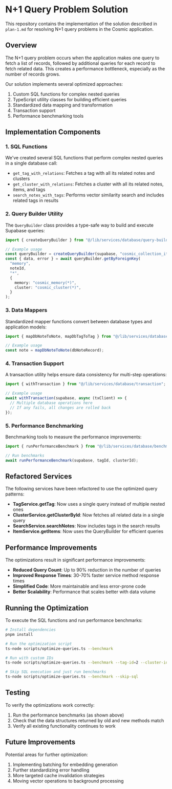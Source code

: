 # N+1 Query Problem Solution

This repository contains the implementation of the solution described in `plan-1.md` for resolving N+1 query problems in the Cosmic application.

## Overview

The N+1 query problem occurs when the application makes one query to fetch a list of records, followed by additional queries for each record to fetch related data. This creates a performance bottleneck, especially as the number of records grows.

Our solution implements several optimized approaches:

1. Custom SQL functions for complex nested queries
2. TypeScript utility classes for building efficient queries
3. Standardized data mapping and transformation
4. Transaction support
5. Performance benchmarking tools

## Implementation Components

### 1. SQL Functions

We've created several SQL functions that perform complex nested queries in a single database call:

- `get_tag_with_relations`: Fetches a tag with all its related notes and clusters
- `get_cluster_with_relations`: Fetches a cluster with all its related notes, items, and tags
- `search_notes_with_tags`: Performs vector similarity search and includes related tags in results

### 2. Query Builder Utility

The `QueryBuilder` class provides a type-safe way to build and execute Supabase queries:

```typescript
import { createQueryBuilder } from "@/lib/services/database/query-builder";

// Example usage
const queryBuilder = createQueryBuilder(supabase, "cosmic_collection_item");
const { data, error } = await queryBuilder.getByForeignKey(
  "memory",
  noteId,
  "*",
  {
    memory: "cosmic_memory(*)",
    cluster: "cosmic_cluster(*)",
  }
);
```

### 3. Data Mappers

Standardized mapper functions convert between database types and application models:

```typescript
import { mapDbNoteToNote, mapDbTagToTag } from "@/lib/services/database/mapper";

// Example usage
const note = mapDbNoteToNote(dbNoteRecord);
```

### 4. Transaction Support

A transaction utility helps ensure data consistency for multi-step operations:

```typescript
import { withTransaction } from "@/lib/services/database/transaction";

// Example usage
await withTransaction(supabase, async (txClient) => {
  // Multiple database operations here
  // If any fails, all changes are rolled back
});
```

### 5. Performance Benchmarking

Benchmarking tools to measure the performance improvements:

```typescript
import { runPerformanceBenchmark } from "@/lib/services/database/benchmark";

// Run benchmarks
await runPerformanceBenchmark(supabase, tagId, clusterId);
```

## Refactored Services

The following services have been refactored to use the optimized query patterns:

- **TagService.getTag**: Now uses a single query instead of multiple nested ones
- **ClusterService.getClusterById**: Now fetches all related data in a single query
- **SearchService.searchNotes**: Now includes tags in the search results
- **ItemService.getItems**: Now uses the QueryBuilder for efficient queries

## Performance Improvements

The optimizations result in significant performance improvements:

- **Reduced Query Count**: Up to 90% reduction in the number of queries
- **Improved Response Times**: 30-70% faster service method response times
- **Simplified Code**: More maintainable and less error-prone code
- **Better Scalability**: Performance that scales better with data volume

## Running the Optimization

To execute the SQL functions and run performance benchmarks:

```bash
# Install dependencies
pnpm install

# Run the optimization script
ts-node scripts/optimize-queries.ts --benchmark

# Run with custom IDs
ts-node scripts/optimize-queries.ts --benchmark --tag-id=2 --cluster-id=3

# Skip SQL execution and just run benchmarks
ts-node scripts/optimize-queries.ts --benchmark --skip-sql
```

## Testing

To verify the optimizations work correctly:

1. Run the performance benchmarks (as shown above)
2. Check that the data structures returned by old and new methods match
3. Verify all existing functionality continues to work

## Future Improvements

Potential areas for further optimization:

1. Implementing batching for embedding generation
2. Further standardizing error handling
3. More targeted cache invalidation strategies
4. Moving vector operations to background processing
